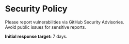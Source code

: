 # Security Policy

Please report vulnerabilities via GitHub Security Advisories.  
Avoid public issues for sensitive reports.

**Initial response target:** 7 days.
